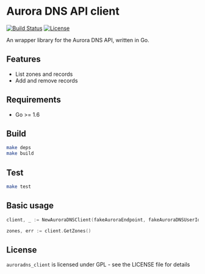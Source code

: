Aurora DNS API client
=====================

[![Build Status](https://img.shields.io/travis/edeckers/auroradns_client/master.svg?maxAge=2592000&style=flat-square)](https://travis-ci.org/edeckers/auroradns_client)
[![License](https://img.shields.io/github/license/edeckers/auroradns_client.svg?maxAge=2592000&style=flat-square)](https://www.gnu.org/licenses/gpl-3.0.en.html)

An wrapper library for the Aurora DNS API, written in Go.

## Features

* List zones and records
* Add and remove records

## Requirements

* Go >= 1.6

## Build

```bash
make deps
make build
```

## Test

```bash
make test
```

## Basic usage

```go
client, _ := NewAuroraDNSClient(fakeAuroraEndpoint, fakeAuroraDNSUserId, fakeAuroraDNSKey)

zones, err := client.GetZones()
```

## License

`auroradns_client` is licensed under GPL - see the LICENSE file for details
